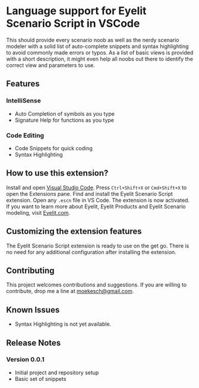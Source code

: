 # Language support for Eyelit Scenario Script in VSCode
This should provide every scenario noob as well as the nerdy scenario modeler with a solid list of auto-complete snippets and syntax highlighting to avoid commonly made errors or typos. As a list of basic views is provided with a short description, it might even help all noobs out there to identify the correct view and parameters to use.

## Features
### IntelliSense
- Auto Completion of symbols as you type
- Signature Help for functions as you type
### Code Editing
- Code Snippets for quick coding
- Syntax Highlighting

## How to use this extension?
Install and open [Visual Studio Code](https://code.visualstudio.com). Press `Ctrl+Shift+X` or `Cmd+Shift+X` to open the Extensions pane. Find and install the Eyelit Scenario Script extension. Open any `.escn` file in VS Code. The extension is now activated.
If you want to learn more about Eyelit, Eyelit Products and Eyelit Scenario modeling, visit [Eyelit.com](https://www.eyelit.com).

## Customizing the extension features
The Eyelit Scenario Script extension is ready to use on the get go. There is no need for any additional configuration after installing the extension.

## Contributing
This project welcomes contributions and suggestions. If you are willing to contribute, drop me a line at [moekesch@gmail.com](mailto:moekesch@gmail.com).

## Known Issues
- Syntax Highlighting is not yet available.

## Release Notes
### Version 0.0.1
- Initial project and repository setup
- Basic set of snippets
